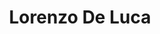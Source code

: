 ---
title: Lorenzo De Luca

family:
  sort: Other
  given: De Luca

siblings:
  - name: "Fabrizio De Luca"
    type: Brother
  - name: "Matteo De Luca"
    type: Brother
  - name: "Angelo De Luca"
    type: Brother

char_data:
  - element_title: "Pronouns"
    element: ""
  - element_title: "Race"
    element: ""
  - element_title: "Age"
    element: ""
  - element_title: "Height"
    element: ""
  - element_title: "Hair"
    element: ""
  - element_title: "Skin"
    element: ""
  - element_title: "Eyes"
    element: ""

excerpt: "One of the four De Luca brothers."

sidebar:
  nav: main
---